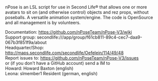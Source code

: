 nPose is an LSL script for use in Second Life® that allows one or more avatars to sit on (and otherwise control) objects and rez props, without poseballs. A versatile animation system/engine. The code is OpenSource and all management is by volunteers.

Documentation: https://github.com/nPoseTeam/nPose-V3/wiki  
Support group: secondlife:///app/group/f61cb811-89c4-cec7-daa9-067b3f851f9a/about  
Headquarter/Shop: http://maps.secondlife.com/secondlife/Oefelein/114/49/48  
Report issues to: https://github.com/nPoseTeam/nPose-V3/issues  
or (if you don't have a GitHub account) send a IM to  
Howard: Howard Baxton (english)  
Leona: slmember1 Resident (german, english)  